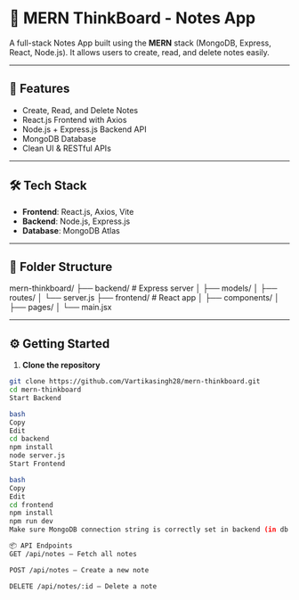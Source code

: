 # 📝 MERN ThinkBoard - Notes App

A full-stack Notes App built using the **MERN** stack (MongoDB, Express, React, Node.js). It allows users to create, read, and delete notes easily.

---

## 🚀 Features

- Create, Read, and Delete Notes
- React.js Frontend with Axios
- Node.js + Express.js Backend API
- MongoDB Database
- Clean UI & RESTful APIs

---

## 🛠 Tech Stack

- **Frontend**: React.js, Axios, Vite  
- **Backend**: Node.js, Express.js  
- **Database**: MongoDB Atlas  

---

## 📁 Folder Structure

mern-thinkboard/
├── backend/ # Express server
│ ├── models/
│ ├── routes/
│ └── server.js
├── frontend/ # React app
│ ├── components/
│ ├── pages/
│ └── main.jsx


---

## ⚙️ Getting Started

1. **Clone the repository**

```bash
git clone https://github.com/Vartikasingh28/mern-thinkboard.git
cd mern-thinkboard
Start Backend

bash
Copy
Edit
cd backend
npm install
node server.js
Start Frontend

bash
Copy
Edit
cd frontend
npm install
npm run dev
Make sure MongoDB connection string is correctly set in backend (in db.js or server.js).

📦 API Endpoints
GET /api/notes – Fetch all notes

POST /api/notes – Create a new note

DELETE /api/notes/:id – Delete a note
